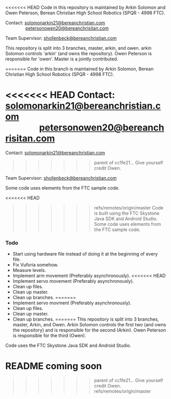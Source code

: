 <<<<<<< HEAD
Code in this repository is maintained by Arkin Solomon and Owen Peterson, Berean Christian High School Robotics (SPQR - 4998 FTC). 

Contact: solomonarkin21@bereanchristian.com<br>
&nbsp;&nbsp;&nbsp;&nbsp;&nbsp;&nbsp;&nbsp;&nbsp;&nbsp;&nbsp;&nbsp;&nbsp;&nbsp;&nbsp;&nbsp;&nbsp;petersonowen20@bereanchrisitan.com

Team Supervisor: shollenbeck@bereanchristian.com

This repository is split into 3 branches, master, arkin, and owen. arkin Solomon controls 'arkin' (and owns the repository). Owen Peterson is responsible for 'owen'. Master is a jointly contributed.

=======
Code in this branch is maintained by Arkin Solomon, Berean Christian High School Robotics (SPQR - 4998 FTC). 

<<<<<<< HEAD
Contact: solomonarkin21@bereanchristian.com<br>
&nbsp;&nbsp;&nbsp;&nbsp;&nbsp;&nbsp;&nbsp;&nbsp;&nbsp;&nbsp;&nbsp;&nbsp;&nbsp;&nbsp;&nbsp;&nbsp;petersonowen20@bereanchrisitan.com
=======
Contact: solomonarkin21@bereanchristian.com
>>>>>>> parent of cc1fe21... Give yourself credit Owen.

Team Supervisor: shollenbeck@bereanchristian.com

Some code uses elements from the FTC sample code.

<<<<<<< HEAD
>>>>>>> refs/remotes/origin/master
Code is built using the FTC Skystone Java SDK and Android Studio. Some code uses elements from the FTC sample code.

### Todo
- Start using hardware file instead of doing it at the beginning of every file.
- Fix Vuforia somehow.
- Measure levels.
- Implement arm movement (Preferably asynchronously).
<<<<<<< HEAD
- Implement servo movement (Preferably asynchronously).
- Clean up files.
- Clean up master.
- Clean up branches.
=======
- Implement servo movment (Preferably asynchronously).
- Clean up files.
- Clean up master.
- Clean up branches.
=======
This repository is split into 3 branches, master, Arkin, and Owen. Arkin Solomon controls the first two (and owns the repository) and is responsible for the second (Arkin). Owen Peterson is responsible for the third (Owen).

Code uses the FTC Skystone Java SDK and Android Studio.


# README coming soon
>>>>>>> parent of cc1fe21... Give yourself credit Owen.
>>>>>>> refs/remotes/origin/master
